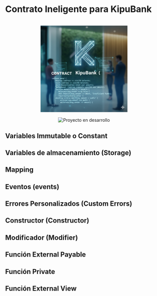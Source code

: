 #  Contrato Ineligente para KipuBank
<p align="center">
   <br />
   <img src="img\contracts.png" width="55%">
   <br />
</p>
<div align="center">
  <img src="https://img.shields.io/badge/Estado-En%20desarrollo-yellow" alt="Proyecto en desarrollo">
</div>

## Variables Immutable o Constant
## Variables de almacenamiento (Storage)
## Mapping
## Eventos (events)
## Errores Personalizados (Custom Errors)
## Constructor (Constructor)
## Modificador (Modifier)
## Función External Payable
## Función Private
## Función External View